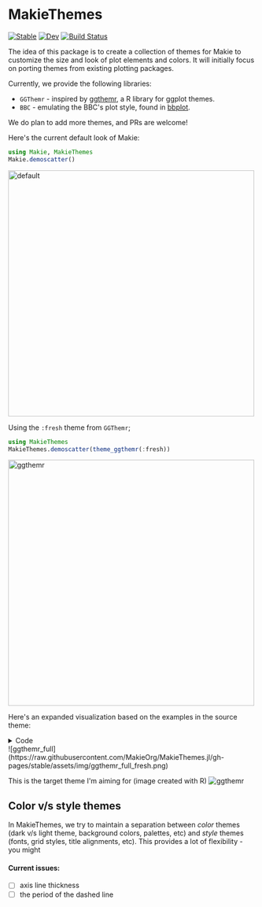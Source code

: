 # MakieThemes


[![Stable](https://img.shields.io/badge/docs-stable-blue.svg)](https://makie.org/MakieThemes.jl/stable/)
[![Dev](https://img.shields.io/badge/docs-dev-blue.svg)](https://makie.org/MakieThemes.jl/dev/)
[![Build Status](https://github.com/MakieOrg/MakieThemes.jl/actions/workflows/CI.yml/badge.svg?branch=main)](https://github.com/MakieOrg/MakieThemes.jl/actions/workflows/CI.yml?query=branch%3Amain)


The idea of this package is to create a collection of themes for Makie to customize
the size and look of plot elements and colors. It will initially focus on porting
themes from existing plotting packages.

Currently, we provide the following libraries:
- `GGThemr` - inspired by [ggthemr](https://github.com/cttobin/ggthemr), a R library for ggplot themes.
- `BBC` - emulating the BBC's plot style, found in [bbplot](https://github.com/bbc/bbplot).

We do plan to add more themes, and PRs are welcome!

Here's the current default look of Makie:

```julia
using Makie, MakieThemes
Makie.demoscatter()
```
<img src="https://raw.githubusercontent.com/MakieOrg/MakieThemes.jl/gh-pages/stable/assets/img/demoscatter/default.png" alt="default" width="500"/>

Using the `:fresh` theme from `GGThemr`;
```julia
using MakieThemes
MakieThemes.demoscatter(theme_ggthemr(:fresh))
```
<img src="https://raw.githubusercontent.com/MakieOrg/MakieThemes.jl/gh-pages/stable/assets/img/demoscatter/fresh.png" alt="ggthemr" width="500"/>

Here's an expanded visualization based on the examples in the source theme:

<details>
<summary>Code</summary>

```julia
using CSV, DataFrames, MakieThemes, Makie, AlgebraOfGraphics
for dataset ∈ (:www, :drivers, :mtcars, :diamonds)
  @eval $(dataset) = CSV.read(dirname(pathof(MakieThemes))*"/../data/"*$(string(dataset))*".tsv", delim = '\t', DataFrame)
end

Makie.set_theme!(ggthemr(:fresh))

fig = Figure()

www_grid = draw!(fig[1, 1], data(www) * mapping(:Minute, :Users, color = :Measure, marker = :Measure) * (visual(Lines) + visual(Scatter)))
legend!(fig[1, 1, Top()], www_grid; orientation = :horizontal, titleposition = :left)


mtcars_grid = draw!(fig[1, 2], data(mtcars) * mapping(:mpg, color = :cyl => nonnumeric) * AlgebraOfGraphics.density())

legend!(fig[1, 2, Top()], mtcars_grid; orientation = :horizontal, titleposition = :left)

diamonds_grid = draw!(fig[2, 1], 
    data(diamonds) * mapping(:price, color = :cut, stack = :cut) * AlgebraOfGraphics.histogram(); 
    axis = (xtickformat = x -> string.(round.(Int, x)),)
  )

drivers_grid = draw!(fig[2, 2], data(drivers) * mapping(:Year, :Deaths) * visual(BoxPlot))

fig
```

</details>
![ggthemr_full](https://raw.githubusercontent.com/MakieOrg/MakieThemes.jl/gh-pages/stable/assets/img/ggthemr_full_fresh.png)

This is the target theme I'm aiming for (image created with R)
![ggthemr](img/fresh_ggthemr_r.png)

## Color v/s style themes

In MakieThemes, we try to maintain a separation between _color_ themes (dark v/s light theme, background colors, palettes, etc) and _style_ themes (fonts, grid styles, title alignments, etc).  This provides a lot of flexibility - you might 

#### Current issues:
- [ ] axis line thickness
- [ ] the period of the dashed line
